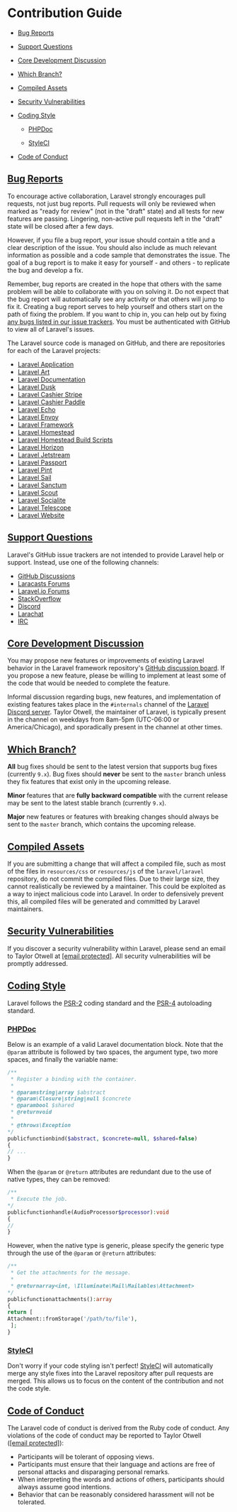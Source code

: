# Contribution Guide
- [Bug Reports](#bug-reports)
- [Support Questions](#support-questions)
- [Core Development Discussion](#core-development-discussion)
- [Which Branch?](#which-branch)
- [Compiled Assets](#compiled-assets)
- [Security Vulnerabilities](#security-vulnerabilities)
- [Coding Style](#coding-style)
    - [PHPDoc](#phpdoc)

    - [StyleCI](#styleci)


- [Code of Conduct](#code-of-conduct)

## [Bug Reports](#bug-reports)
To encourage active collaboration, Laravel strongly encourages pull requests, not just bug reports. Pull requests will only be reviewed when marked as "ready for review" (not in the "draft" state) and all tests for new features are passing. Lingering, non-active pull requests left in the "draft" state will be closed after a few days.

However, if you file a bug report, your issue should contain a title and a clear description of the issue. You should also include as much relevant information as possible and a code sample that demonstrates the issue. The goal of a bug report is to make it easy for yourself - and others - to replicate the bug and develop a fix.

Remember, bug reports are created in the hope that others with the same problem will be able to collaborate with you on solving it. Do not expect that the bug report will automatically see any activity or that others will jump to fix it. Creating a bug report serves to help yourself and others start on the path of fixing the problem. If you want to chip in, you can help out by fixing [any bugs listed in our issue trackers](https://github.com/issues?q=is%3Aopen+is%3Aissue+label%3Abug+user%3Alaravel). You must be authenticated with GitHub to view all of Laravel's issues.

The Laravel source code is managed on GitHub, and there are repositories for each of the Laravel projects:

- [Laravel Application](https://github.com/laravel/laravel)
- [Laravel Art](https://github.com/laravel/art)
- [Laravel Documentation](https://github.com/laravel/docs)
- [Laravel Dusk](https://github.com/laravel/dusk)
- [Laravel Cashier Stripe](https://github.com/laravel/cashier)
- [Laravel Cashier Paddle](https://github.com/laravel/cashier-paddle)
- [Laravel Echo](https://github.com/laravel/echo)
- [Laravel Envoy](https://github.com/laravel/envoy)
- [Laravel Framework](https://github.com/laravel/framework)
- [Laravel Homestead](https://github.com/laravel/homestead)
- [Laravel Homestead Build Scripts](https://github.com/laravel/settler)
- [Laravel Horizon](https://github.com/laravel/horizon)
- [Laravel Jetstream](https://github.com/laravel/jetstream)
- [Laravel Passport](https://github.com/laravel/passport)
- [Laravel Pint](https://github.com/laravel/pint)
- [Laravel Sail](https://github.com/laravel/sail)
- [Laravel Sanctum](https://github.com/laravel/sanctum)
- [Laravel Scout](https://github.com/laravel/scout)
- [Laravel Socialite](https://github.com/laravel/socialite)
- [Laravel Telescope](https://github.com/laravel/telescope)
- [Laravel Website](https://github.com/laravel/laravel.com-next)

## [Support Questions](#support-questions)
Laravel's GitHub issue trackers are not intended to provide Laravel help or support. Instead, use one of the following channels:

- [GitHub Discussions](https://github.com/laravel/framework/discussions)
- [Laracasts Forums](https://laracasts.com/discuss)
- [Laravel.io Forums](https://laravel.io/forum)
- [StackOverflow](https://stackoverflow.com/questions/tagged/laravel)
- [Discord](https://discord.gg/laravel)
- [Larachat](https://larachat.co)
- [IRC](https://web.libera.chat/?nick=artisan&channels=#laravel)

## [Core Development Discussion](#core-development-discussion)
You may propose new features or improvements of existing Laravel behavior in the Laravel framework repository's [GitHub discussion board](https://github.com/laravel/framework/discussions). If you propose a new feature, please be willing to implement at least some of the code that would be needed to complete the feature.

Informal discussion regarding bugs, new features, and implementation of existing features takes place in the `#internals` channel of the [Laravel Discord server](https://discord.gg/laravel). Taylor Otwell, the maintainer of Laravel, is typically present in the channel on weekdays from 8am-5pm (UTC-06:00 or America/Chicago), and sporadically present in the channel at other times.

## [Which Branch?](#which-branch)
**All** bug fixes should be sent to the latest version that supports bug fixes (currently `9.x`). Bug fixes should **never** be sent to the `master` branch unless they fix features that exist only in the upcoming release.

**Minor** features that are **fully backward compatible** with the current release may be sent to the latest stable branch (currently `9.x`).

**Major** new features or features with breaking changes should always be sent to the `master` branch, which contains the upcoming release.

## [Compiled Assets](#compiled-assets)
If you are submitting a change that will affect a compiled file, such as most of the files in `resources/css` or `resources/js` of the `laravel/laravel` repository, do not commit the compiled files. Due to their large size, they cannot realistically be reviewed by a maintainer. This could be exploited as a way to inject malicious code into Laravel. In order to defensively prevent this, all compiled files will be generated and committed by Laravel maintainers.

## [Security Vulnerabilities](#security-vulnerabilities)
If you discover a security vulnerability within Laravel, please send an email to Taylor Otwell at [](/cdn-cgi/l/email-protection#a7d3c6decbc8d5e7cbc6d5c6d1c2cb89c4c8ca)[[email protected]](/cdn-cgi/l/email-protection#0571647c696a7745696477647360692b666a68). All security vulnerabilities will be promptly addressed.

## [Coding Style](#coding-style)
Laravel follows the [PSR-2](https://github.com/php-fig/fig-standards/blob/master/accepted/PSR-2-coding-style-guide.md) coding standard and the [PSR-4](https://github.com/php-fig/fig-standards/blob/master/accepted/PSR-4-autoloader.md) autoloading standard.

### [PHPDoc](#phpdoc)
Below is an example of a valid Laravel documentation block. Note that the `@param` attribute is followed by two spaces, the argument type, two more spaces, and finally the variable name:

```php	
/**
 * Register a binding with the container.
 *
 * @paramstring|array $abstract
 * @param\Closure|string|null $concrete
 * @parambool $shared
 * @returnvoid
 *
 * @throws\Exception
*/
publicfunctionbind($abstract, $concrete=null, $shared=false)
{
// ...
}
```
When the `@param` or `@return` attributes are redundant due to the use of native types, they can be removed:

```php	
/**
 * Execute the job.
*/
publicfunctionhandle(AudioProcessor$processor):void
{
//
}
```
However, when the native type is generic, please specify the generic type through the use of the `@param` or `@return` attributes:

```php	
/**
 * Get the attachments for the message.
 *
 * @returnarray<int, \Illuminate\Mail\Mailables\Attachment>
*/
publicfunctionattachments():array
{
return [
Attachment::fromStorage('/path/to/file'),
 ];
}
```
### [StyleCI](#styleci)
Don't worry if your code styling isn't perfect! [StyleCI](https://styleci.io/) will automatically merge any style fixes into the Laravel repository after pull requests are merged. This allows us to focus on the content of the contribution and not the code style.

## [Code of Conduct](#code-of-conduct)
The Laravel code of conduct is derived from the Ruby code of conduct. Any violations of the code of conduct may be reported to Taylor Otwell ([[email protected]](/cdn-cgi/l/email-protection#5226332b3e3d20123e33203324373e7c313d3f)):

- Participants will be tolerant of opposing views.
- Participants must ensure that their language and actions are free of personal attacks and disparaging personal remarks.
- When interpreting the words and actions of others, participants should always assume good intentions.
- Behavior that can be reasonably considered harassment will not be tolerated.

